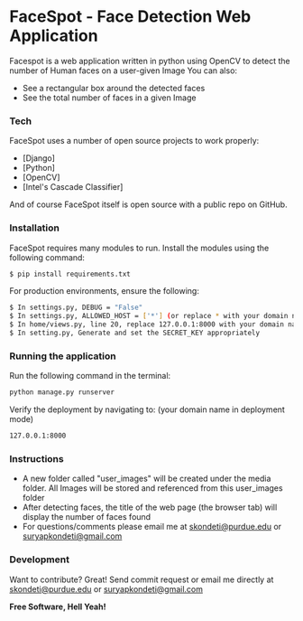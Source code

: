 # FaceSpot - Face Detection Web Application
Facespot is a web application written in python using OpenCV to detect the number of Human faces on a user-given Image
You can also:
  - See a rectangular box around the detected faces
  - See the total number of faces in a given Image

### Tech
FaceSpot uses a number of open source projects to work properly:
* [Django]
* [Python]
* [OpenCV]
* [Intel's Cascade Classifier]

And of course FaceSpot itself is open source with a public repo on GitHub.
### Installation

FaceSpot requires many modules to run.
Install the modules using the following command:
```sh
$ pip install requirements.txt
```
For production environments, ensure the following:
```sh
$ In settings.py, DEBUG = "False"
$ In settings.py, ALLOWED_HOST = ['*'] (or replace * with your domain name) 
$ In home/views.py, line 20, replace 127.0.0.1:8000 with your domain name
$ In setting.py, Generate and set the SECRET_KEY appropriately
```

### Running the application
Run the following command in the terminal:
```sh
python manage.py runserver
```

Verify the deployment by navigating to: (your domain name in deployment mode)
```sh
127.0.0.1:8000
```
### Instructions
* A new folder called "user_images" will be created under the media folder. All Images will be stored and referenced from this user_images folder
* After detecting faces, the title of the web page (the browser tab) will display the number of faces found
* For questions/comments please email me at skondeti@purdue.edu or suryapkondeti@gmail.com

### Development
Want to contribute? Great!
Send commit request or email me directly at skondeti@purdue.edu or suryapkondeti@gmail.com

**Free Software, Hell Yeah!**
